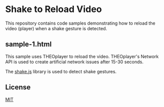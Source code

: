 # Shake to Reload Video

This repository contains code samples demonstrating how to reload the video (player) when a shake gesture is detected.

## sample-1.html

This sample uses THEOplayer to reload the video. THEOplayer's Network API is used to create artificial network issues after 15-30 seconds.

The [shake.js](https://github.com/alexgibson/shake.js/) library is used to detect shake gestures.

## License
[MIT](https://choosealicense.com/licenses/mit/)
